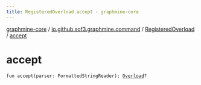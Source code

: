 ```yaml
---
title: RegisteredOverload.accept - graphmine-core
---
```


[graphmine-core](../../index.html) / [io.github.sof3.graphmine.command](../index.html) / [RegisteredOverload](index.html) / [accept](./accept.html)

# accept

`fun accept(parser: FormattedStringReader): `[`Overload`](../-overload/index.html)`?`